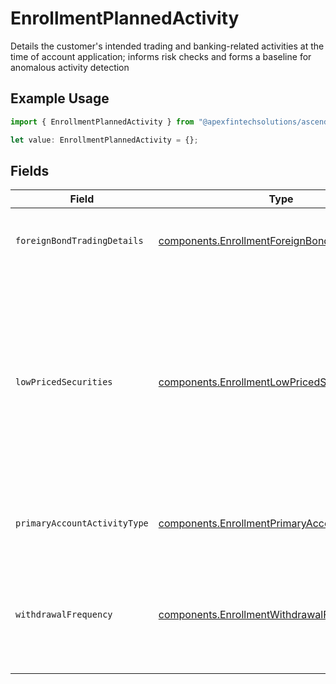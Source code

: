 # EnrollmentPlannedActivity

Details the customer's intended trading and banking-related activities at the time of account application; informs risk checks and forms a baseline for anomalous activity detection

## Example Usage

```typescript
import { EnrollmentPlannedActivity } from "@apexfintechsolutions/ascend-sdk/models/components";

let value: EnrollmentPlannedActivity = {};
```

## Fields

| Field                                                                                                                                                   | Type                                                                                                                                                    | Required                                                                                                                                                | Description                                                                                                                                             | Example                                                                                                                                                 |
| ------------------------------------------------------------------------------------------------------------------------------------------------------- | ------------------------------------------------------------------------------------------------------------------------------------------------------- | ------------------------------------------------------------------------------------------------------------------------------------------------------- | ------------------------------------------------------------------------------------------------------------------------------------------------------- | ------------------------------------------------------------------------------------------------------------------------------------------------------- |
| `foreignBondTradingDetails`                                                                                                                             | [components.EnrollmentForeignBondTradingDetails](../../models/components/enrollmentforeignbondtradingdetails.md)                                        | :heavy_minus_sign:                                                                                                                                      | The foreign bond trading countries details                                                                                                              |                                                                                                                                                         |
| `lowPricedSecurities`                                                                                                                                   | [components.EnrollmentLowPricedSecurities](../../models/components/enrollmentlowpricedsecurities.md)                                                    | :heavy_minus_sign:                                                                                                                                      | The account anticipates trading in securities trading for less than $5 per share and are typically traded over-the-counter (OTC) or through pink sheets |                                                                                                                                                         |
| `primaryAccountActivityType`                                                                                                                            | [components.EnrollmentPrimaryAccountActivityType](../../models/components/enrollmentprimaryaccountactivitytype.md)                                      | :heavy_minus_sign:                                                                                                                                      | The primary account activity type                                                                                                                       | ACTIVE_TRADING                                                                                                                                          |
| `withdrawalFrequency`                                                                                                                                   | [components.EnrollmentWithdrawalFrequency](../../models/components/enrollmentwithdrawalfrequency.md)                                                    | :heavy_minus_sign:                                                                                                                                      | The frequency by which cash is anticipated to be withdrawn from the account                                                                             | FREQUENT                                                                                                                                                |